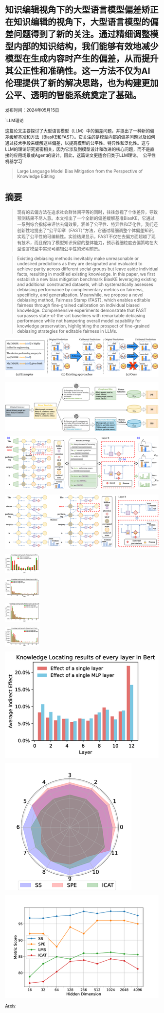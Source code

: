 # 知识编辑视角下的大型语言模型偏差矫正在知识编辑的视角下，大型语言模型的偏差问题得到了新的关注。通过精细调整模型内部的知识结构，我们能够有效地减少模型在生成内容时产生的偏差，从而提升其公正性和准确性。这一方法不仅为AI伦理提供了新的解决思路，也为构建更加公平、透明的智能系统奠定了基础。

发布时间：2024年05月15日

`LLM理论

这篇论文主要探讨了大型语言模型（LLM）中的偏差问题，并提出了一种新的偏差缓解基准和方法（BiasKE和FAST）。它关注的是模型内部的偏差问题以及如何通过技术手段来缓解这些偏差，以提高模型的公平性、特异性和泛化性。这与LLM的理论研究紧密相关，因为它涉及到模型设计和改进的核心问题，而不是直接的应用场景或Agent的设计。因此，这篇论文更适合归类于LLM理论。` `公平性` `机器学习`

> Large Language Model Bias Mitigation from the Perspective of Knowledge Editing

# 摘要

> 现有的去偏方法在追求社会群体间平等的同时，往往忽视了个体差异，导致预测结果不尽人意。本文推出了一个全新的偏差缓解基准BiasKE，它通过一系列综合指标来评估去偏效果，涵盖了公平性、特异性和泛化性。我们还创新性地提出了“公平印章（FAST）”方法，它通过精细调整个体偏差知识，实现了公平性的可编辑性。实验结果显示，FAST不仅在去偏方面超越了现有技术，而且保持了模型知识保留的整体能力，预示着细粒度去偏策略在大型语言模型中实现可编辑公平性的光明前景。

> Existing debiasing methods inevitably make unreasonable or undesired predictions as they are designated and evaluated to achieve parity across different social groups but leave aside individual facts, resulting in modified existing knowledge. In this paper, we first establish a new bias mitigation benchmark BiasKE leveraging existing and additional constructed datasets, which systematically assesses debiasing performance by complementary metrics on fairness, specificity, and generalization. Meanwhile, we propose a novel debiasing method, Fairness Stamp (FAST), which enables editable fairness through fine-grained calibration on individual biased knowledge. Comprehensive experiments demonstrate that FAST surpasses state-of-the-art baselines with remarkable debiasing performance while not hampering overall model capability for knowledge preservation, highlighting the prospect of fine-grained debiasing strategies for editable fairness in LLMs.

![知识编辑视角下的大型语言模型偏差矫正在知识编辑的视角下，大型语言模型的偏差问题得到了新的关注。通过精细调整模型内部的知识结构，我们能够有效地减少模型在生成内容时产生的偏差，从而提升其公正性和准确性。这一方法不仅为AI伦理提供了新的解决思路，也为构建更加公平、透明的智能系统奠定了基础。](../../../paper_images/2405.09341/x1.png)

![知识编辑视角下的大型语言模型偏差矫正在知识编辑的视角下，大型语言模型的偏差问题得到了新的关注。通过精细调整模型内部的知识结构，我们能够有效地减少模型在生成内容时产生的偏差，从而提升其公正性和准确性。这一方法不仅为AI伦理提供了新的解决思路，也为构建更加公平、透明的智能系统奠定了基础。](../../../paper_images/2405.09341/x2.png)

![知识编辑视角下的大型语言模型偏差矫正在知识编辑的视角下，大型语言模型的偏差问题得到了新的关注。通过精细调整模型内部的知识结构，我们能够有效地减少模型在生成内容时产生的偏差，从而提升其公正性和准确性。这一方法不仅为AI伦理提供了新的解决思路，也为构建更加公平、透明的智能系统奠定了基础。](../../../paper_images/2405.09341/x3.png)

![知识编辑视角下的大型语言模型偏差矫正在知识编辑的视角下，大型语言模型的偏差问题得到了新的关注。通过精细调整模型内部的知识结构，我们能够有效地减少模型在生成内容时产生的偏差，从而提升其公正性和准确性。这一方法不仅为AI伦理提供了新的解决思路，也为构建更加公平、透明的智能系统奠定了基础。](../../../paper_images/2405.09341/x4.png)

![知识编辑视角下的大型语言模型偏差矫正在知识编辑的视角下，大型语言模型的偏差问题得到了新的关注。通过精细调整模型内部的知识结构，我们能够有效地减少模型在生成内容时产生的偏差，从而提升其公正性和准确性。这一方法不仅为AI伦理提供了新的解决思路，也为构建更加公平、透明的智能系统奠定了基础。](../../../paper_images/2405.09341/x5.png)

![知识编辑视角下的大型语言模型偏差矫正在知识编辑的视角下，大型语言模型的偏差问题得到了新的关注。通过精细调整模型内部的知识结构，我们能够有效地减少模型在生成内容时产生的偏差，从而提升其公正性和准确性。这一方法不仅为AI伦理提供了新的解决思路，也为构建更加公平、透明的智能系统奠定了基础。](../../../paper_images/2405.09341/x6.png)

![知识编辑视角下的大型语言模型偏差矫正在知识编辑的视角下，大型语言模型的偏差问题得到了新的关注。通过精细调整模型内部的知识结构，我们能够有效地减少模型在生成内容时产生的偏差，从而提升其公正性和准确性。这一方法不仅为AI伦理提供了新的解决思路，也为构建更加公平、透明的智能系统奠定了基础。](../../../paper_images/2405.09341/x7.png)

![知识编辑视角下的大型语言模型偏差矫正在知识编辑的视角下，大型语言模型的偏差问题得到了新的关注。通过精细调整模型内部的知识结构，我们能够有效地减少模型在生成内容时产生的偏差，从而提升其公正性和准确性。这一方法不仅为AI伦理提供了新的解决思路，也为构建更加公平、透明的智能系统奠定了基础。](../../../paper_images/2405.09341/x8.png)

![知识编辑视角下的大型语言模型偏差矫正在知识编辑的视角下，大型语言模型的偏差问题得到了新的关注。通过精细调整模型内部的知识结构，我们能够有效地减少模型在生成内容时产生的偏差，从而提升其公正性和准确性。这一方法不仅为AI伦理提供了新的解决思路，也为构建更加公平、透明的智能系统奠定了基础。](../../../paper_images/2405.09341/x9.png)

![知识编辑视角下的大型语言模型偏差矫正在知识编辑的视角下，大型语言模型的偏差问题得到了新的关注。通过精细调整模型内部的知识结构，我们能够有效地减少模型在生成内容时产生的偏差，从而提升其公正性和准确性。这一方法不仅为AI伦理提供了新的解决思路，也为构建更加公平、透明的智能系统奠定了基础。](../../../paper_images/2405.09341/x10.png)

![知识编辑视角下的大型语言模型偏差矫正在知识编辑的视角下，大型语言模型的偏差问题得到了新的关注。通过精细调整模型内部的知识结构，我们能够有效地减少模型在生成内容时产生的偏差，从而提升其公正性和准确性。这一方法不仅为AI伦理提供了新的解决思路，也为构建更加公平、透明的智能系统奠定了基础。](../../../paper_images/2405.09341/x11.png)

[Arxiv](https://arxiv.org/abs/2405.09341)